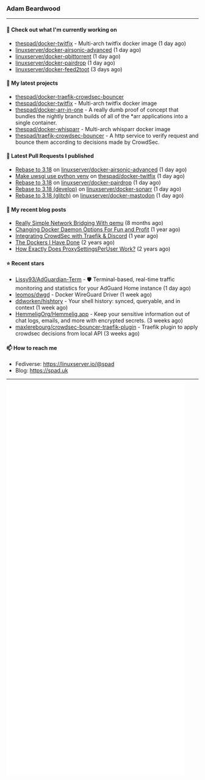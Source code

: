 ### Adam Beardwood
---
#### 👷 Check out what I'm currently working on

- [thespad/docker-twitfix](https://github.com/thespad/docker-twitfix) - Multi-arch twitfix docker image (1 day ago)
- [linuxserver/docker-airsonic-advanced](https://github.com/linuxserver/docker-airsonic-advanced) (1 day ago)
- [linuxserver/docker-qbittorrent](https://github.com/linuxserver/docker-qbittorrent) (1 day ago)
- [linuxserver/docker-pairdrop](https://github.com/linuxserver/docker-pairdrop) (1 day ago)
- [linuxserver/docker-feed2toot](https://github.com/linuxserver/docker-feed2toot) (3 days ago)

#### 🌱 My latest projects

- [thespad/docker-traefik-crowdsec-bouncer](https://github.com/thespad/docker-traefik-crowdsec-bouncer)
- [thespad/docker-twitfix](https://github.com/thespad/docker-twitfix) - Multi-arch twitfix docker image
- [thespad/docker-arr-in-one](https://github.com/thespad/docker-arr-in-one) - A really dumb proof of concept that bundles the nightly branch builds of all of the *arr applications into a single container.
- [thespad/docker-whisparr](https://github.com/thespad/docker-whisparr) - Multi-arch whisparr docker image
- [thespad/traefik-crowdsec-bouncer](https://github.com/thespad/traefik-crowdsec-bouncer) - A http service to verify request and bounce them according to decisions made by CrowdSec.

#### 🔨 Latest Pull Requests I published

- [Rebase to 3.18](https://github.com/linuxserver/docker-airsonic-advanced/pull/17) on [linuxserver/docker-airsonic-advanced](https://github.com/linuxserver/docker-airsonic-advanced) (1 day ago)
- [Make uwsgi use python venv](https://github.com/thespad/docker-twitfix/pull/14) on [thespad/docker-twitfix](https://github.com/thespad/docker-twitfix) (1 day ago)
- [Rebase to 3.18](https://github.com/linuxserver/docker-pairdrop/pull/11) on [linuxserver/docker-pairdrop](https://github.com/linuxserver/docker-pairdrop) (1 day ago)
- [Rebase to 3.18 (develop)](https://github.com/linuxserver/docker-sonarr/pull/263) on [linuxserver/docker-sonarr](https://github.com/linuxserver/docker-sonarr) (1 day ago)
- [Rebase to 3.18 (glitch)](https://github.com/linuxserver/docker-mastodon/pull/59) on [linuxserver/docker-mastodon](https://github.com/linuxserver/docker-mastodon) (1 day ago)

#### 📜 My recent blog posts

- [Really Simple Network Bridging With qemu](https://spad.uk/really-simple-network-bridging-with-qemu/) (8 months ago)
- [Changing Docker Daemon Options For Fun and Profit](https://spad.uk/changing-docker-daemon-options-for-fun-and-profit/) (1 year ago)
- [Integrating CrowdSec with Traefik &amp; Discord](https://spad.uk/integrating-crowdsec-with-traefik-discord/) (1 year ago)
- [The Dockers I Have Done](https://spad.uk/the-dockers-ive-done/) (2 years ago)
- [How Exactly Does ProxySettingsPerUser Work?](https://spad.uk/how-does-proxysettingsperuser-work/) (2 years ago)

#### ⭐ Recent stars

- [Lissy93/AdGuardian-Term](https://github.com/Lissy93/AdGuardian-Term) - 🛡️ Terminal-based, real-time traffic monitoring and statistics for your AdGuard Home instance (1 day ago)
- [leomos/dwgd](https://github.com/leomos/dwgd) - Docker WireGuard Driver (1 week ago)
- [ddworken/hishtory](https://github.com/ddworken/hishtory) - Your shell history: synced, queryable, and in context (1 week ago)
- [HemmeligOrg/Hemmelig.app](https://github.com/HemmeligOrg/Hemmelig.app) - Keep your sensitive information out of chat logs, emails, and more with encrypted secrets. (3 weeks ago)
- [maxlerebourg/crowdsec-bouncer-traefik-plugin](https://github.com/maxlerebourg/crowdsec-bouncer-traefik-plugin) - Traefik plugin to apply crowdsec decisions from local API (3 weeks ago)

#### 📫 How to reach me
- Fediverse: https://linuxserver.io/@spad
- Blog: https://spad.uk
---
<img src="https://raw.githubusercontent.com/thespad/thespad/main/github-metrics.svg">
